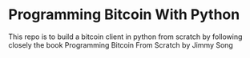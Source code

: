 # Programming Bitcoin With Python

This repo is to build a bitcoin client in python from scratch by following closely the
book Programming Bitcoin From Scratch by Jimmy Song
